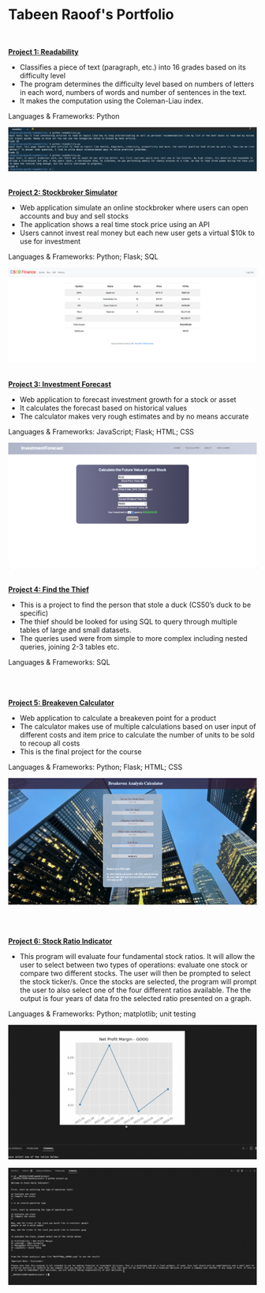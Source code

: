 # Tabeen Raoof's Portfolio 
<br>

**[Project 1: Readability](https://github.com/TabeenRaoof/CS50project/tree/main/portfolio/Readability)**

- Classifies a piece of text (paragraph, etc.) into 16 grades based on its difficulty level
- The program determines the difficulty level based on numbers of letters in each word, numbers of words and number of sentences in the text. 
- It makes the computation using the Coleman-Liau index. 

Languages & Frameworks: Python

![](/images/Readability.png)
<br><br>

**[Project 2: Stockbroker Simulator](https://github.com/TabeenRaoof/CS50project/tree/main/portfolio/Stockbroker)**

- Web application simulate an online stockbroker where users can open accounts and buy and sell stocks
- The application shows a real time stock price using an API
- Users cannot invest real money but each new user gets a virtual $10k to use for investment

Languages & Frameworks: Python; Flask; SQL

![](/images/StockBroker.png)
<br><br>

**[Project 3: Investment Forecast](https://github.com/TabeenRaoof/CS50project/tree/main/portfolio/Investment%20Forecast)**

- Web application to forecast investment growth for a stock or asset 
- It calculates the forecast based on historical values
- The calculator makes very rough estimates and by no means accurate

Languages & Frameworks: JavaScript; Flask; HTML; CSS

![](/images/InvestmentCalculator.png)
<br><br>

**[Project 4: Find the Thief](https://github.com/TabeenRaoof/CS50project/tree/main/portfolio/Find%20The%20Thief)**
- This is a project to find the person that stole a duck (CS50’s duck to be specific)
- The thief should be looked for using SQL to query through multiple tables of large and small datasets.
- The queries used were from simple to more complex including nested queries, joining 2-3 tables etc.

Languages & Frameworks: SQL
<br><br><br><br>

**[Project 5: Breakeven Calculator](https://github.com/TabeenRaoof/CS50project/tree/main/portfolio/Breakeven%20Calculator)**
- Web application to calculate a breakeven point for a product
- The calculator makes use of multiple calculations based on user input of different costs and item price to  calculate the number of units to be sold to recoup all costs
- This is the final project for the course

Languages & Frameworks: Python; Flask; HTML; CSS

![](/images/BreakEven_Calculator.png)

<br><br>

**[Project 6: Stock Ratio Indicator](https://github.com/TabeenRaoof/tabeen_portfolio/tree/main/portfolio/Stock%20Ratio%20Indicator)**
- This program will evaluate four fundamental stock ratios. It will allow the user to select between two types of operations: evaluate one stock or compare two different stocks. The user will then be prompted to select the stock ticker/s. Once the stocks are selected, the program will prompt the user to also select one of the four different ratios available. The the output is four years of data fro the selected ratio presented on a graph.

Languages & Frameworks: Python; matplotlib; unit testing

![](/images/stk_ratio1.png)

![](/images/stk_ratio2.png)


<br><br>
